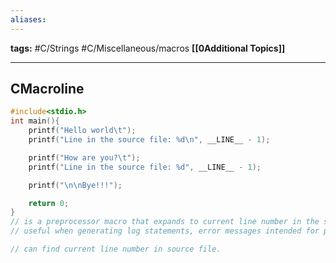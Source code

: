 ```yaml
---
aliases:
---
```

**tags:** #C/Strings #C/Miscellaneous/macros 
**[[0Additional Topics]]**

---
## CMacroline
```C
#include<stdio.h>
int main(){
    printf("Hello world\t");
    printf("Line in the source file: %d\n", __LINE__ - 1);

    printf("How are you?\t");
    printf("Line in the source file: %d", __LINE__ - 1);

    printf("\n\nBye!!!");

    return 0;
}
// is a preprocessor macro that expands to current line number in the source file, as an integer. 
// useful when generating log statements, error messages intended for programmers.

// can find current line number in source file.
```